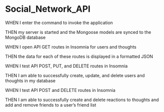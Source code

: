 # Social_Network_API

WHEN I enter the command to invoke the application


THEN my server is started and the Mongoose models are synced to the MongoDB database


WHEN I open API GET routes in Insomnia for users and thoughts


THEN the data for each of these routes is displayed in a formatted JSON


WHEN I test API POST, PUT, and DELETE routes in Insomnia


THEN I am able to successfully create, update, and delete users and thoughts in my database


WHEN I test API POST and DELETE routes in Insomnia


THEN I am able to successfully create and delete reactions to thoughts and add and remove friends to a user’s friend list

